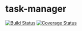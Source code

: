 # task-manager

[![Build Status](https://travis-ci.com/rporrini/task-manager.svg?branch=master)](https://travis-ci.com/rporrini/task-manager) [![Coverage Status](https://coveralls.io/repos/github/rporrini/task-manager/badge.svg)](https://coveralls.io/github/rporrini/task-manager)